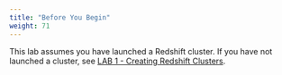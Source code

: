 ```yaml
---
title: "Before You Begin"
weight: 71
---
```


This lab assumes you have launched a Redshift cluster.  If you have not launched a cluster, see [LAB 1 - Creating Redshift Clusters](../../lab1/cloudformation).
